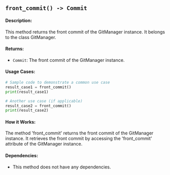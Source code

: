 ## `front_commit() -> Commit`

#### Description:
This method returns the front commit of the GitManager instance. It belongs to the class GitManager.

#### Returns:
- `Commit`: The front commit of the GitManager instance.

#### Usage Cases:

```python
# Sample code to demonstrate a common use case
result_case1 = front_commit()
print(result_case1)

# Another use case (if applicable)
result_case2 = front_commit()
print(result_case2)
```

#### How it Works:
The method 'front_commit' returns the front commit of the GitManager instance. It retrieves the front commit by accessing the 'front_commit' attribute of the GitManager instance.

#### Dependencies:
- This method does not have any dependencies.